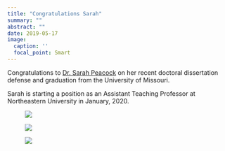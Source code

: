 ```yaml
---
title: "Congratulations Sarah"
summary: ""
abstract: ""
date: 2019-05-17
image:
  caption: ''
  focal_point: Smart
---
```


Congratulations to [Dr. Sarah Peacock](https://www.middletonlab.org/authors/peacock/) on her recent doctoral dissertation defense and graduation from the University of Missouri.

Sarah is starting a position as an Assistant Teaching Professor at Northeastern University in January, 2020.

<figure>
<img src="/img/peacock-grad1.jpg">
</figure>
    
<figure>
<img src="/img/peacock-grad2.jpg">
</figure>

<figure>
<img src="/img/peacock-defense.jpg">
</figure>
